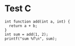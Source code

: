 
# Test C

```clike
int function add(int a, int) {
  return a + b;
}
int sum = add(1, 2);
printf("sum %f\n", sum);
```
